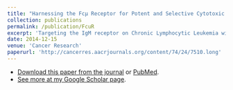 ```yaml
---
title: "Harnessing the Fcμ Receptor for Potent and Selective Cytotoxic Therapy of Chronic Lymphocytic Leukemia"
collection: publications
permalink: /publication/FcuR
excerpt: 'Targeting the IgM receptor on Chronic Lymphocytic Leukemia with an Antibody Drug Conjugate'
date: 2014-12-15
venue: 'Cancer Research'
paperurl: 'http://cancerres.aacrjournals.org/content/74/24/7510.long'
---
```


- [Download this paper from the journal](http://cancerres.aacrjournals.org/content/74/24/7510.long)
or [PubMed](https://www.ncbi.nlm.nih.gov/pubmed/25344228).
- [See more at my Google Scholar page](https://scholar.google.com/citations?user=dmvK2MkAAAAJ).
